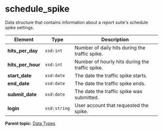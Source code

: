 # schedule_spike

Data structure that contains information about a report suite's schedule spike settings.

|Element|Type|Description|
|-------|----|-----------|
|**hits_per_day** |`xsd:int` | Number of daily hits during the traffic spike. |
|**hits_per_hour** |`xsd:int` | Number of hourly hits during the traffic spike. |
|**start_date** |`xsd:date` | The date the traffic spike starts. |
|**end_date** |`xsd:date` | The date the traffic spike ends. |
|**submit_date** |`xsd:date` | The date the traffic spike was submitted. |
|**login** |`xsd:string` | User account that requested the spike. |

**Parent topic:** [Data Types](../data_types/c_datatypes.md)


